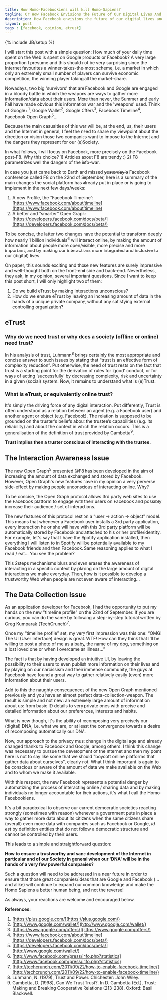 ```yaml
---
title: How Homo-Facebookiens will kill Homo-Sapiens?
tagline: Or How Facebook Envisions the Future of Our Digital Lives And Why It's Not a Good Idea
description: How Facebook envisions the future of our digital lives and why it's not a good idea.
layout: post
tags : [facebook, opinion, etrust]
---
```

{% include JB/setup %}

I will start this post with a simple question: How much of your daily time spent on the Web is spent on Google products or Facebook? A very large proportion I presume and this should not be very surprising since the Internet favourites a winner-takes-the-most scheme, i.e. a market in which only an extremely small number of players can survive economic competition, the winning player taking all the market-share.

Nowadays, two big 'survivors' that are Facebook and Google are engaged in a bloody battle in which the weapons are ways to gather more information/data about their users. More than never, the Summer and early Fall have made obvious this information war and the 'weapons' used. Think of Google+<sup>1</sup>, Google Wallet<sup>2</sup>, Google Offers<sup>3</sup>, Facebook Timeline<sup>4</sup>, Facebook Open Graph<sup>5</sup>...


Because the main casualties of this war will be, at the end, us, their users and the Internet in general, I feel the need to share my viewpoint about the direction or vision those two companies want to impose to the Internet and the dangers they represent for our (e)Society.

In what follows, I will focus on Facebook, more precisely on the Facebook post-F8. Why this choice? 1) Articles about F8 are trendy :) 2) F8 parametrizes well the dangers of the info-war.

In case you just came back to Earth and missed <strike>yesterday's</strike> Facebook conference called F8 on the 22nd of September, here is a summary of the main changes the social platform has already put in place or is going to implement in the next few days/weeks:

1. A new Profile, the “Facebook Timeline”: [https://www.facebook.com/about/timeline](https://www.facebook.com/about/timeline)
2. A better and “smarter” Open Graph: [https://developers.facebook.com/docs/beta/](https://developers.facebook.com/docs/beta/)


To be concise, the latter two changes have the potential to transform deeply how nearly 1 billion individuals<sup>6</sup> will interact online, by making the amount of information about people more open/visible, more precise and more important, and by making our interactions more integrated and inclusive to our (digital) lives.

On paper, this sounds exciting and those new features are surely impressive and well-thought both on the front-end side and back-end. Nevertheless, they ask, in my opinion, several important questions. Since I want to keep this post short, I will only highlight two of them:

1. Do we build eTrust by making interactions unconscious?
2. How do we ensure eTrust by leaving an increasing amount of data in the hands of a unique private company, without any satisfying external controlling organization?



## eTrust

### Why do we need trust or why does a society (offline or online) need trust?

In his analysis of trust, Luhmann<sup>8</sup> brings certainly the most appropriate and concise answer to such issues by stating that “trust is an effective form of complexity reduction”. Put otherwise, the need of trust rests on the fact that trust is a starting point for the derivation of rules for ‘good’ conduct, or for ways of acting ‘successfully’ by decreasing complexity, risk and uncertainty in a given (social) system. Now, it remains to understand what is (e)Trust.

### What is eTrust, or equivalently online trust?

It's simply the driving force of any digital interaction. Put differently, Trust is often understood as a relation between an agent (e.g. a Facebook user) and another agent or object (e.g. Facebook). The relation is supposed to be grounded on the truster’s beliefs about the trustee’s capabilities (e.g. its reliability) and about the context in which the relation occurs. This is a generalisation of the definition of trust provided by Gambetta<sup>9</sup>.

**Trust implies then a truster conscious of interacting with the trustee.**


## The Interaction Awareness Issue

The new Open Graph<sup>5</sup> presented @F8 has been developed in the aim of increasing the amount of data exchanged and stored by Facebook. However, Open Graph's new features have in my opinion a very perverse side-effect by making people unconscious of interacting online. Why?

To be concise, the Open Graph protocol allows 3rd party web sites to use the Facebook platform to engage with their users on Facebook and possibly increase their audience / set of interactions. 

The new features of this protocol rest on a “user → action → object” model. This means that whenever a Facebook user installs a 3rd party application, every interaction he or she will have with this 3rd party platform will be automatically stored by Facebook and attached to his or her profile/identity. For example, let's say that I have the Spotify application installed, then everything I will listen to in Spotify will be potentially available to my Facebook friends and then Facebook. Same reasoning applies to what I read / eat... You see the problem? 

This 2steps mechanisms blurs and even erases the awareness of interacting in a specific context by playing on the large amount of digital interactions we make everyday. Then, how is it possible to develop a trustworthy Web when people are not even aware of interacting...


## The Data Collection Issue

As an application developer for Facebook, I had the opportunity to put my hands on the new "timeline profile" on the 22nd of September. If you are curious, you can do the same by following a step-by-step tutorial written by Greg Kumparak (TechCrunch)<sup>7</sup>.

Once my “timeline profile” set, my very first impression was this one: “OMG! The UI (User Interface) design is great. WTF! How can they think that I'll be willing to post a photo of me as a baby, the name of my dog, something on a lost loved one or when I overcame an illness...”

The fact is that by having developed an intuitive UI, by leaving the possibility to their users to even publish more information on their lives and by playing on our narcissism and their immense community, the guys at Facebook have found a great way to gather relatively easily (even) more information about their users.

Add to this the naughty consequences of the new Open Graph mentioned previously and you have an almost perfect data-collection-weapon. The result is simple and not new: an extremely large amount of information about us: from basic ID details to very private ones with precise and detailed information about our preferences, interests and habits.

What is new though, it's the ability of recomposing very precisely our (digital) DNA, i.e. what we are, or at least the convergence towards a desire of recomposing automatically our DNA.

Now, our approach to the privacy must change in the digital age and already changed thanks to Facebook and Google, among others. I think this change was necessary to pursue the development of the Internet and then my point here is not to say like some that we should "boycott online platforms that gather data about ourselves", clearly not. What I think important is again to be conscious or aware of the amount of data we make available on the Web and to whom we make it available.

With this respect, the new Facebook represents a potential danger by automatizing the process of interacting online / sharing data and by making individuals no longer accountable for their actions, it's what I call the Homo-Facebookiens.

It's a bit paradoxical to observe our current democratic societies reacting strongly (sometimes with reason) whenever a government puts in place a way to gather more data about its citizens when the same citizens share (overall) even more data with companies such as Facebook or Google, <i>id est</i> by definition entities that do not follow a democratic structure and cannot be controlled by their users.

This leads to a simple and straightforward question: 

**How to ensure a trustworthy and sane development of the Internet in particular and of our Society in general when our 'DNA' will be in the hands of a very few powerful companies?**

Such a question will need to be addressed in a near future in order to ensure that those great companies/ideas that are Google and Facebook (... and alike) will continue to expand our common knowledge and make the Homo Sapiens a better human being, and not the reverse!

As always, your reactions are welcome and encouraged below.

**References:**

1. [https://plus.google.com/](https://plus.google.com/)
2. [http://www.google.com/wallet/](http://www.google.com/wallet/)
3. [https://www.google.com/offers/](https://www.google.com/offers/)
4. [https://www.facebook.com/about/timeline](https://developers.facebook.com/docs/beta/)
5. [https://developers.facebook.com/docs/beta/](http://www.google.com/wallet/)
6. [http://www.facebook.com/press/info.php?statistics](http://www.facebook.com/press/info.php?statistics)
7. [http://techcrunch.com/2011/09/22/how-to-enable-facebook-timeline/](http://techcrunch.com/2011/09/22/how-to-enable-facebook-timeline/)
8. Luhmann, N. (1979), Trust and Power. Chichester: John Wiley.
9. Gambetta, D. (1998), Can We Trust Trust?. In D. Gambetta (Ed.), Trust: Making and Breaking Cooperative Relations (213-238). Oxford: Basil Blackwell.

